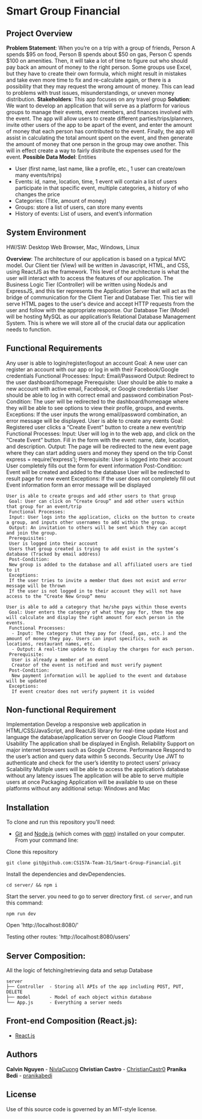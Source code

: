 # Smart Group Financial

## Project Overview 
**Problem Statement**: 
When you’re on a trip with a group of friends, Person A spends $95 on food, Person B spends about $50 on gas, Person C spends $100 on amenities. Then, it will take a lot of time to figure out who should pay back an amount of money to the right person. Some groups use Excel, but they have to create their own formula, which might result in mistakes and take even more time to fix and re-calculate again, or there is a possibility that they may request the wrong amount of money. This can lead to problems with trust issues, misunderstandings, or uneven money distribution. 
**Stakeholders**: This app focuses on any travel group
**Solution**: 
We want to develop an application that will serve as a platform for various groups to manage their events, event members, and finances involved with the event. The app will allow users to create different parties/trips/planners, invite other users of the app to be apart of the event, and enter the amount of money that each person has contributed to the event. Finally, the app will assist in calculating the total amount spent on the event, and then generate the amount of money that one person in the group may owe another. This will in effect create a way to fairly distribute the expenses used for the event.
**Possible Data Model**:
Entities
- User (first name, last name, like a profile, etc., 1 user can create/own many events/trips)
- Events: id, name, location, time, 1 event will contain a list of users participate in that specific event, multiple categories, a history of who changes the price
- Categories: (Title, amount of money)
- Groups: store a list of users, can store many events
- History of events: List of users, and event’s information 

## System Environment 

HW/SW: Desktop Web Browser, Mac, Windows, Linux

**Overview**:
The architecture of our application is based on a typical MVC model. Our Client tier (View) will be written in Javascript, HTML, and CSS, using ReactJS as the framework. This level of the architecture is what the user will interact with to access the features of our application. The Business Logic Tier (Controller) will be written using NodeJs and ExpressJS, and this tier represents the Application Server that will act as the bridge of communication for the Client Tier and Database Tier. This tier will serve HTML pages to the user's device and accept HTTP requests from the user and follow with the appropriate response. Our Database Tier (Model) will be hosting MySQL as our application’s Relational Database Management System. This is where we will store all of the crucial data our application needs to function.

## Functional Requirements
Any user is able to login/register/logout an account
Goal: 
A new user can register an account with our app or log in with their Facebook/Google credentials 
Functional Processes: 
Input: Email/Password
Output: Redirect to the user dashboard/homepage
Prerequisite:
User should be able to make a new account with active email, Facebook, or Google credentials 
User should be able to log in with correct email and password combination
Post-Condition:
The user will be redirected to the dashboard/homepage where they will be able to see options to view their profile, groups, and events.
Exceptions:
If the user inputs the wrong email/password combination, an error message will be displayed. 
User is able to create any events
Goal: 
Registered user clicks a “Create Event” button to create a new event/trip
Functional Processes:
Input: User will log in to the web app, and click on the “Create Event” button. Fill in the form with the event: name, date, location, and description.
Output: The page will be redirected to the new event page where they can start adding users and money they spend on the trip
 Const express = require(‘express’);
Prerequisite:
User is logged into their account
User completely fills out the form for event information
Post-Condition:
Event will be created and added to the database
User will be redirected to result page for new event
Exceptions:
If the user does not completely fill out Event information form an error message will be displayed


```
User is able to create groups and add other users to that group
 Goal: User can click on “Create Group” and add other users within that group for an event/trip
 Functional Processes:
 Input: User logs into the application, clicks on the button to create a group, and inputs other usernames to add within the group. 
 Output: An invitation to others will be sent which they can accept and join the group.
 Prerequisites:
 User is logged into their account
 Users that group created is trying to add exist in the system’s database (Tracked by email address)
 Post-Condition:
 New group is added to the database and all affiliated users are tied to it
 Exceptions:
 If the user tries to invite a member that does not exist and error message will be thrown
 If the user is not logged in to their account they will not have access to the “Create New Group” menu
 
User is able to add a category that he/she pays within those events 
 Goal: User enters the category of what they pay for, then the app will calculate and display the right amount for each person in the events.
 Functional Processes:
  - Input: The category that they pay for (food, gas, etc.) and the amount of money they pay. Users can input specifics, such as locations, restaurant names, etc.
  - Output: A real-time update to display the charges for each person.
 Prerequisite:
  User is already a member of an event
  Creator of the event is notified and must verify payment
 Post-Condition:
  New payment information will be applied to the event and database will be updated
 Exceptions:
  If event creator does not verify payment it is voided
```
## Non-functional Requirement
Implementation
Develop a responsive web application in HTML/CSS/JavaScript, and ReactJS library for real-time update 
Host and language the database/application server on Google Cloud Platform
Usability
The application shall be displayed in English.
Reliability
Support on major internet browsers such as Google Chrome.
Performance
Respond to the user’s action and query data within 5 seconds.
Security
Use JWT to authenticate and check for the user’s identity to protect users’ privacy
Scalability
Multiple users will be able to access the application’s database without any latency issues
The application will be able to serve multiple users at once
Packaging
Application will be available to use on these platforms without any additional setup:
Windows and Mac

## Installation

To clone and run this repository you'll need:

- [Git](https://git-scm.com) and [Node.js](https://nodejs.org/en/download/) (which comes with [npm](http://npmjs.com)) installed on your computer. From your command line:

Clone this repository

```
git clone git@github.com:CS157A-Team-31/Smart-Group-Financial.git
```

Install the dependencies and devDependencies.

```
cd server/ && npm i
```

Start the server. you need to go to server directory first. `cd server`, and run this command:

```
npm run dev
```

Open 'http://localhost:8080/'

Testing other routes: 'http://localhost:8080/users'

## Server Composition:

All the logic of fetching/retrieving data and setup Database

```
server
├── Controller  - Storing all APIs of the app including POST, PUT, DELETE
├── model       - Model of each object within database
└── App.js      - Everything a server needs
```

## Front-end Composition (React.js):

- [React.js](https://reactjs.org/)

## Authors

**Calvin Nguyen** - [NivlaCuong](https://github.com/NivlaCuong)
**Christian Castro** - [ChristianCastr0](https://github.com/ChristianCastr0)
**Pranika Bedi** - [pranikabedi](https://github.com/pranikabedi)

## License

Use of this source code is governed by an MIT-style license.
